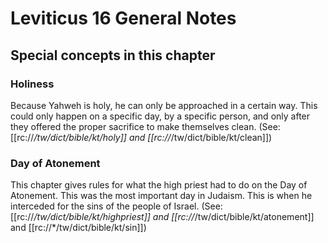 # Leviticus 16 General Notes
## Special concepts in this chapter

### Holiness
Because Yahweh is holy, he can only be approached in a certain way. This could only happen on a specific day, by a specific person, and only after they offered the proper sacrifice to make themselves clean. (See: [[rc://*/tw/dict/bible/kt/holy]] and [[rc://*/tw/dict/bible/kt/clean]])

### Day of Atonement
This chapter gives rules for what the high priest had to do on the Day of Atonement. This was the most important day in Judaism. This is when he interceded for the sins of the people of Israel. (See: [[rc://*/tw/dict/bible/kt/highpriest]] and [[rc://*/tw/dict/bible/kt/atonement]] and [[rc://*/tw/dict/bible/kt/sin]])